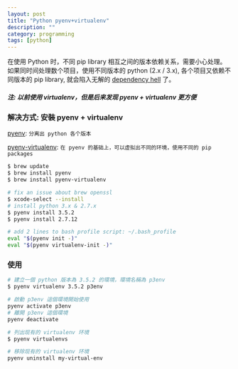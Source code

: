 ```yaml
---
layout: post
title: "Python pyenv+virtualenv"
description: ""
category: programming
tags: [python]
---
```



在使用 Python 时，不同 pip library 相互之间的版本依赖关系，需要小心处理。如果同时间处理数个项目，使用不同版本的 python (2.x / 3.x), 各个项目又依赖不同版本的 pip library, 就会陷入无解的 [dependency hell](https://en.wikipedia.org/wiki/Dependency_hell) 了。

##### 注: 以前使用 virtualenv，但是后来发现 pyenv + virtualenv 更方便

### 解决方式: 安裝 pyenv + virtualenv

[pyenv](https://github.com/yyuu/pyenv): `分离出 python 各个版本`

[pyenv-virtualenv](https://github.com/yyuu/pyenv-virtualenv): `在 pyenv 的基础上，可以虚拟出不同的环境，使用不同的 pip packages`

```bash
$ brew update
$ brew install pyenv
$ brew install pyenv-virtualenv

# fix an issue about brew openssl
$ xcode-select --install
# install python 3.x & 2.7.x
$ pyenv install 3.5.2
$ pyenv install 2.7.12

# add 2 lines to bash profile script: ~/.bash_profile
eval "$(pyenv init -)"
eval "$(pyenv virtualenv-init -)"
```

### 使用

```bash
# 建立一個 python 版本為 3.5.2 的環境，環境名稱為 p3env
$ pyenv virtualenv 3.5.2 p3env

# 啟動 p3env 這個環境開始使用
pyenv activate p3env
# 離開 p3env 這個環境
pyenv deactivate

# 列出现有的 virtualenv 环境
$ pyenv virtualenvs

# 移除现有的 virtualenv 环境
pyenv uninstall my-virtual-env
```

